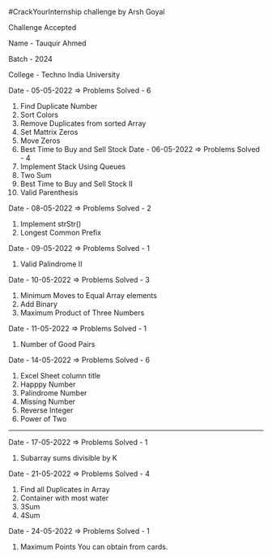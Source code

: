 #CrackYourInternship challenge by Arsh Goyal

Challenge Accepted

Name - Tauquir Ahmed

Batch - 2024

College - Techno India University

Date - 05-05-2022 => Problems Solved - 6
  1. Find Duplicate Number
  2. Sort Colors
  3. Remove Duplicates from sorted Array
  4. Set Mattrix Zeros
  5. Move Zeros
  6. Best Time to Buy and Sell Stock
Date - 06-05-2022 => Problems Solved - 4
  1. Implement Stack Using Queues
  2. Two Sum
  3. Best Time to Buy and Sell Stock II
  4. Valid Parenthesis

Date - 08-05-2022 => Problems Solved - 2
  1. Implement strStr()
  2. Longest Common Prefix

Date - 09-05-2022 => Problems Solved - 1
  1. Valid Palindrome II

Date - 10-05-2022 => Problems Solved - 3
  1. Minimum Moves to Equal Array elements
  2. Add Binary
  3. Maximum Product of Three Numbers

Date - 11-05-2022 => Problems Solved - 1
  1. Number of Good Pairs

Date - 14-05-2022 => Problems Solved - 6
  1. Excel Sheet column title
  2. Happpy Number
  3. Palindrome Number
  4. Missing Number
  5. Reverse Integer
  6. Power of Two

__________________________________________________________________________________________________________________

Date - 17-05-2022 => Problems Solved - 1
  1. Subarray sums divisible by K

Date - 21-05-2022 => Problems Solved - 4
  1. Find all Duplicates in Array
  2. Container with most water
  3. 3Sum
  4. 4Sum

Date - 24-05-2022 => Problems Solved - 1
  1. Maximum Points You can obtain from cards.

